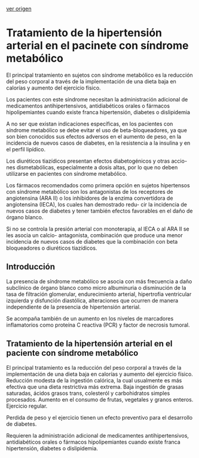 [ver origen](/docs/documentacion/038.pdf)

# Tratamiento de la hipertensión arterial en el pacinete con síndrome metabólico

El  principal
tratamiento  en  sujetos  con  síndrome  metabólico  es  la  reducción  del  peso  corporal  a  través  de  la
implementación de una dieta baja en calorías y aumento del ejercicio físico.

Los pacientes con este
síndrome  necesitan  la  administración  adicional  de  medicamentos  antihipertensivos,  antidiabéticos
orales  o  fármacos  hipolipemiantes  cuando  existe  franca  hipertensión,  diabetes  o  dislipidemia

A  no  ser  que  existan  indicaciones  específicas,  en  los  pacientes  con  síndrome
metabólico  se  debe  evitar  el  uso  de  beta-bloqueadores,  ya  que  son  bien  conocidos  sus  efectos
adversos en el aumento de peso, en la incidencia de nuevos casos de diabetes, en la resistencia a la
insulina y en el perfil lipídico. 

Los diuréticos tiazídicos presentan efectos diabetogénicos y otras accio-
nes  dismetabólicas,  especialmente  a  dosis  altas,  por  lo  que  no  deben  utilizarse  en  pacientes  con
síndrome  metabólico. 

Los  fármacos  recomendados  como  primera  opción  en  sujetos
hipertensos con síndrome metabólico son los antagonistas de los receptores de angiotensina (ARA II)
o los inhibidores de la enzima convertidora de angiotensina (IECA), los cuales han demostrado redu-
cir la incidencia de nuevos casos de diabetes y tener también efectos favorables en el daño de órgano
blanco.

Si no se controla la presión arterial con monoterapia, al IECA o al ARA II se les asocia un calcio-
antagonista,  combinación  que  produce  una  menor  incidencia  de  nuevos  casos  de  diabetes  que  la
combinación  con  beta  bloqueadores  o  diuréticos  tiazídicos.

## Introducción

La presencia de síndrome metabólico se asocia con más frecuencia a daño subclínico de órgano blanco como micro albuminuria o disminución de la tasa de filtración glomerular, endurecimiento arterial, hipertrofia ventricular izquierda y disfunción diastólica, alteraciones que ocurren de manera independiente de la presencia de hipertensión arterial.

Se acompaña también de un aumento en los niveles de marcadores inflamatorios como proteína C reactiva (PCR) y factor de necrosis tumoral.

## Tratamiento de la hipertensión arterial en el paciente con síndrome metabólico

El principal tratamiento es la reducción del peso corporal a través de la implementación de una dieta baja en calorías y aumento del ejercicio físico. Reducción modesta de la ingestión calórica, la cual usualmente  es más efectiva que una dieta restrictiva más extrema.
Baja ingestión de grasas saturadas, ácidos grasos trans, colesteról y carbohidratos simples procesados.
Aumento en el consumo de frutas, vegetales y granos enteros.
Ejercicio regular.

Perdida de peso y el ejercicio tienen un efecto preventivo para el desarrollo de diabetes.

Requieren la administración adicional de medicamentes antihipertensivos, antidiabéticos orales o fármacos hipolipemiantes cuando existe franca hipertensión, diabetes o dislipidemia.

